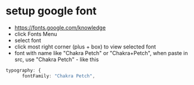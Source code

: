 # setup google font

- https://fonts.google.com/knowledge
- click Fonts Menu
- select font
- click most right corner (plus + box) to view selected font
- font with name like "Chakra Petch" or "Chakra+Petch", when paste in src, use "Chakra Petch" - like this

```ts
typography: {
      fontFamily: "Chakra Petch",
```
